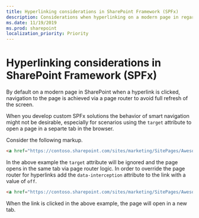 ```yaml
---
title: Hyperlinking considerations in SharePoint Framework (SPFx)
description: Considerations when hyperlinking on a modern page in regards to smart or absolute navigation
ms.date: 11/19/2019
ms.prod: sharepoint
localization_priority: Priority
---
```


# Hyperlinking considerations in SharePoint Framework (SPFx)
By default on a modern page in SharePoint when a hyperlink is clicked, navigation to the page is achieved via a page router to avoid full refresh of the screen.

When you develop custom SPFx solutions the behavior of smart navigation might not be desirable, especially for scenarios using the `target` attribute to open a page in a separte tab in the browser.

Consider the following markup.

```html
<a href="https://contoso.sharepoint.com/sites/marketing/SitePages/Awesome.aspx" target="_blank">Awesome page</a>
```

In the above example the `target` attribute will be ignored and the page opens in the same tab via page router logic. In order to override the page router for hyperlinks add the `data-interception` attribute to the link with a value of `off`.

```html
<a href="https://contoso.sharepoint.com/sites/marketing/SitePages/Awesome.aspx" target="_blank" data-interception="off">Awesome page</a>
```

When the link is clicked in the above example, the page will open in a new tab.